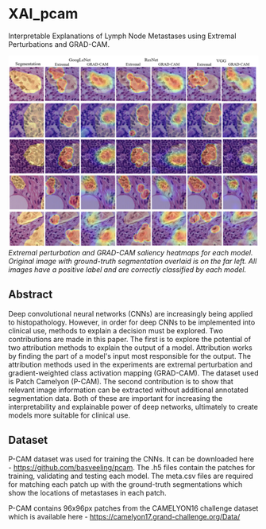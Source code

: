 # XAI_pcam
Interpretable Explanations of Lymph Node Metastases using Extremal Perturbations and GRAD-CAM.

![Saliency Heatmaps.](https://github.com/ThomasAllcock/XAI_pcam/blob/master/positive_comp.png)
*Extremal perturbation and GRAD-CAM saliency heatmaps for each model. Original image with ground-truth segmentation overlaid is on the far left. All images have a positive label and are correctly classified by each model.*

## Abstract
Deep convolutional neural networks (CNNs) are increasingly being applied to histopathology. However, in order for deep CNNs to be implemented into clinical use, methods to explain a decision must be explored. Two contributions are made in this paper. The first is to explore the potential of two attribution methods to explain the output of a model. Attribution works by finding the part of a model's input most responsible for the output. The attribution methods used in the experiments are extremal perturbation and gradient-weighted class activation mapping (GRAD-CAM). The dataset used is Patch Camelyon (P-CAM). The second contribution is to show that relevant image information can be extracted without additional annotated segmentation data. Both of these are important for increasing the interpretability and explainable power of deep networks, ultimately to create models more suitable for clinical use.  

## Dataset
P-CAM dataset was used for training the CNNs. It can be downloaded here - https://github.com/basveeling/pcam.
The .h5 files contain the patches for training, validating and testing each model. The meta.csv files are required for matching each patch up with the ground-truth segmentations
which show the locations of metastases in each patch.

P-CAM contains 96x96px patches from the CAMELYON16 challenge dataset which is available here - https://camelyon17.grand-challenge.org/Data/
